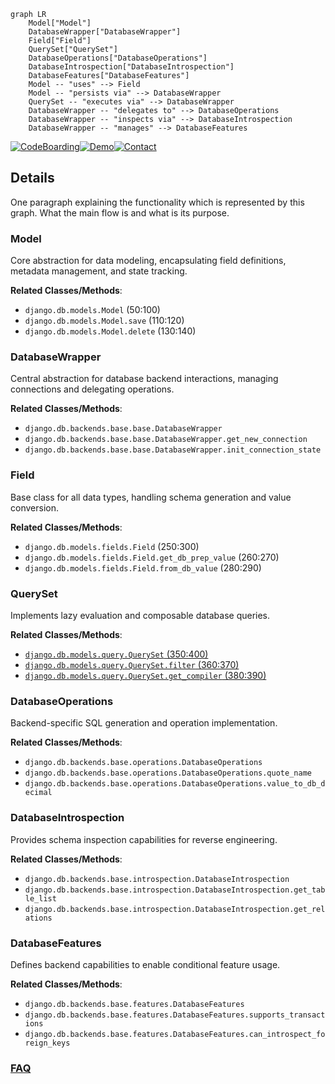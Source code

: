 ```mermaid
graph LR
    Model["Model"]
    DatabaseWrapper["DatabaseWrapper"]
    Field["Field"]
    QuerySet["QuerySet"]
    DatabaseOperations["DatabaseOperations"]
    DatabaseIntrospection["DatabaseIntrospection"]
    DatabaseFeatures["DatabaseFeatures"]
    Model -- "uses" --> Field
    Model -- "persists via" --> DatabaseWrapper
    QuerySet -- "executes via" --> DatabaseWrapper
    DatabaseWrapper -- "delegates to" --> DatabaseOperations
    DatabaseWrapper -- "inspects via" --> DatabaseIntrospection
    DatabaseWrapper -- "manages" --> DatabaseFeatures
```

[![CodeBoarding](https://img.shields.io/badge/Generated%20by-CodeBoarding-9cf?style=flat-square)](https://github.com/CodeBoarding/GeneratedOnBoardings)[![Demo](https://img.shields.io/badge/Try%20our-Demo-blue?style=flat-square)](https://www.codeboarding.org/demo)[![Contact](https://img.shields.io/badge/Contact%20us%20-%20contact@codeboarding.org-lightgrey?style=flat-square)](mailto:contact@codeboarding.org)

## Details

One paragraph explaining the functionality which is represented by this graph. What the main flow is and what is its purpose.

### Model
Core abstraction for data modeling, encapsulating field definitions, metadata management, and state tracking.


**Related Classes/Methods**:

- `django.db.models.Model` (50:100)
- `django.db.models.Model.save` (110:120)
- `django.db.models.Model.delete` (130:140)


### DatabaseWrapper
Central abstraction for database backend interactions, managing connections and delegating operations.


**Related Classes/Methods**:

- `django.db.backends.base.base.DatabaseWrapper`
- `django.db.backends.base.base.DatabaseWrapper.get_new_connection`
- `django.db.backends.base.base.DatabaseWrapper.init_connection_state`


### Field
Base class for all data types, handling schema generation and value conversion.


**Related Classes/Methods**:

- `django.db.models.fields.Field` (250:300)
- `django.db.models.fields.Field.get_db_prep_value` (260:270)
- `django.db.models.fields.Field.from_db_value` (280:290)


### QuerySet
Implements lazy evaluation and composable database queries.


**Related Classes/Methods**:

- <a href="https://github.com/django/django/blob/main/django/db/models/query.py#L350-L400" target="_blank" rel="noopener noreferrer">`django.db.models.query.QuerySet` (350:400)</a>
- <a href="https://github.com/django/django/blob/main/django/db/models/query.py#L360-L370" target="_blank" rel="noopener noreferrer">`django.db.models.query.QuerySet.filter` (360:370)</a>
- <a href="https://github.com/django/django/blob/main/django/db/models/query.py#L380-L390" target="_blank" rel="noopener noreferrer">`django.db.models.query.QuerySet.get_compiler` (380:390)</a>


### DatabaseOperations
Backend-specific SQL generation and operation implementation.


**Related Classes/Methods**:

- `django.db.backends.base.operations.DatabaseOperations`
- `django.db.backends.base.operations.DatabaseOperations.quote_name`
- `django.db.backends.base.operations.DatabaseOperations.value_to_db_decimal`


### DatabaseIntrospection
Provides schema inspection capabilities for reverse engineering.


**Related Classes/Methods**:

- `django.db.backends.base.introspection.DatabaseIntrospection`
- `django.db.backends.base.introspection.DatabaseIntrospection.get_table_list`
- `django.db.backends.base.introspection.DatabaseIntrospection.get_relations`


### DatabaseFeatures
Defines backend capabilities to enable conditional feature usage.


**Related Classes/Methods**:

- `django.db.backends.base.features.DatabaseFeatures`
- `django.db.backends.base.features.DatabaseFeatures.supports_transactions`
- `django.db.backends.base.features.DatabaseFeatures.can_introspect_foreign_keys`




### [FAQ](https://github.com/CodeBoarding/GeneratedOnBoardings/tree/main?tab=readme-ov-file#faq)